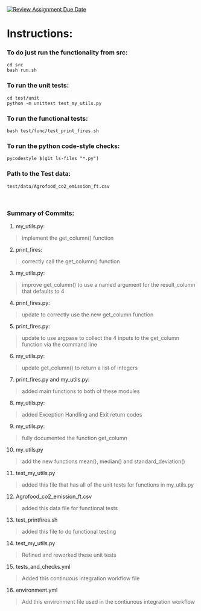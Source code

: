 [![Review Assignment Due Date](https://classroom.github.com/assets/deadline-readme-button-24ddc0f5d75046c5622901739e7c5dd533143b0c8e959d652212380cedb1ea36.svg)](https://classroom.github.com/a/oQi7O4AA)


# Instructions:

### To do just run the functionality from src:
    cd src
    bash run.sh  

### To run the unit tests:
    cd test/unit
    python -m unittest test_my_utils.py     
    
### To run the functional tests:
    bash test/func/test_print_fires.sh
    
### To run the python code-style checks:
    pycodestyle $(git ls-files "*.py") 
    
### Path to the Test data:
    test/data/Agrofood_co2_emission_ft.csv  
<br/>

### Summary of Commits:

1. my_utils.py:
> implement the get_column() function  

2. print_fires:
> correctly call the get_column() function

3. my_utils.py:
> improve get_column() to use a named argument for the result_column that defaults to 4

4. print_fires.py:
> update to correctly use the new get_column function

5. print_fires.py:
> update to use argpase to collect the 4 inputs to the get_column function via the command line

6. my_utils.py:
> update get_column() to return a list of integers

7. print_fires.py and my_utils.py:
> added main functions to both of these modules

8. my_utils.py:
> added Exception Handling and Exit return codes

9. my_utils.py:
> fully documented the function get_column

10. my_utils.py
> add the new functions mean(), median() and standard_deviation()

11. test_my_utils.py
> added this file that has all of the unit tests for functions in my_utils.py

12. Agrofood_co2_emission_ft.csv
> added this data file for functional tests

13. test_printfires.sh
> added this file to do functional testing

14. test_my_utils.py
> Refined and reworked these unit tests

15. tests_and_checks.yml
> Added this continuous integration workflow file

16. environment.yml
> Add this environment file used in the contiunous integration workflow






